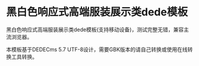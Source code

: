 # 黑白色响应式高端服装展示类dede模板
黑白色响应式高端服装展示类dede模板(支持移动设备)，测试完整无错，兼容主流浏览器。

本模板基于DEDECms 5.7 UTF-8设计，需要GBK版本的请自己转换或使用在线转换工具转换。
